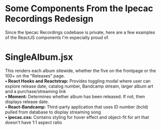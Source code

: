 # Some Components From the Ipecac Recordings Redesign

Since the Ipecac Recordings codebase is private, here are a few examples of the ReactJS components I'm especially proud of.

# SingleAlbum.jsx
This renders each album sitewide, whether the five on the frontpage or the 100+ on the "Releases" page. <br/>
**• React Hooks and Reactstrap:** Provides toggling modal where user can explore release date, catalog number, Bandcamp stream, larger album art and a purchase/streaming link<br/>
**• Moment:** Determines whether album has been released. If not, then displays release date.<br/>
**• React-Bandcamp:** Third-party application that uses ID number (bcId) pulled from database to display streaming song<br/>
**• ipecac.css:** Contains styling for hover effect and object-fit for art that doesn't have 1:1 aspect ratio<br/>
